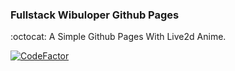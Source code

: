 ### Fullstack Wibuloper Github Pages

:octocat: A Simple Github Pages With Live2d Anime.

[![CodeFactor](https://www.codefactor.io/repository/github/fullstack-wibuloper/fullstack-wibuloper.github.io/badge)](https://www.codefactor.io/repository/github/fullstack-wibuloper/fullstack-wibuloper.github.io)
